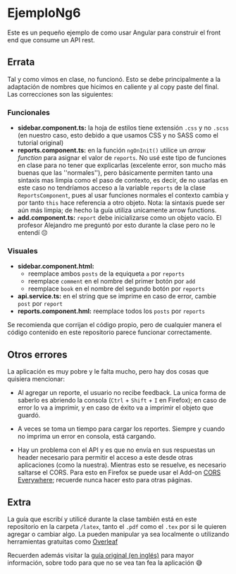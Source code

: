 # EjemploNg6

Este es un pequeño ejemplo de como usar Angular para construir el front end que consume un API rest. 

## Errata

Tal y como vimos en clase, no funcionó. Esto se debe principalmente a la adaptación de nombres que hicimos en caliente y al copy paste del final. Las correcciones son las siguientes:

### Funcionales
- **sidebar.component.ts:** la hoja de estilos tiene extensión `.css` y no `.scss` (en nuestro caso, esto debido a que usamos CSS y no SASS como el tutorial original)
- **reports.component.ts:** en la función `ngOnInit()` utilice un *arrow function* para asignar el valor de `reports`. No usé este tipo de funciones en clase para no tener que explicarlas (excelente error, son mucho más buenas que las ''normales''), pero básicamente permiten tanto una sintaxis mas limpia como el paso de contexto, es decir, de no usarlas en este caso no tendríamos acceso a la variable `reports` de la clase `ReportsComponent`, pues al usar funciones normales el contexto cambia y por tanto `this` hace referencia a otro objeto. Nota: la sintaxis puede ser aún más limpia; de hecho la guía utiliza unicamente arrow functions.
- **add.component.ts:** `report` debe inicializarse como un objeto vacío. El profesor Alejandro me preguntó por esto durante la clase pero no le entendí :pensive:

### Visuales
- **sidebar.component.html:**
    - reemplace ambos `posts` de la equiqueta `a` por `reports`
    - reemplace `comment` en el nombre del primer botón por `add`
    - reemplace `book` en el nombre del segundo botón por `reports`
- **api.service.ts:** en el string que se imprime en caso de error, cambie `post` por `report`
- **reports.component.hml:** reemplace todos los `posts` por `reports`

Se recomienda que corrijan el código propio, pero de cualquier manera el código contenido en este repositorio parece funcionar correctamente.

## Otros errores

La aplicación es muy pobre y le falta mucho, pero hay dos cosas que quisiera mencionar:

- Al agregar un reporte, el usuario no recibe feedback. La unica forma de saberlo es abriendo la consola (`Ctrl` + `Shift` + `I` en Firefox); en caso de error lo va a imprimir, y en caso de éxito va a imprimir el objeto que guardó. 

- A veces se toma un tiempo para cargar los reportes. Siempre y cuando no imprima un error en consola, está cargando.

- Hay un problema con el API y es que no envía en sus respuestas un header necesario para permitir el acceso a este desde otras aplicaciones (como la nuestra). Mientras esto se resuelve, es necesario saltarse el CORS. Para esto en Firefox se puede usar el Add-on [CORS Everywhere](https://addons.mozilla.org/es/firefox/addon/cors-everywhere/); recuerde nunca hacer esto para otras páginas.


## Extra

La guía que escribí y utilicé durante la clase también está en este repositorio en la carpeta `/latex`, tanto el `.pdf` como el `.tex` por si le quieren agregar o cambiar algo. La pueden manipular ya sea localmente o utilizando herramientas gratuitas como [Overleaf](https://www.overleaf.com/)

Recuerden además visitar la [guía original (en inglés)](https://coursetro.com/posts/code/154/Angular-6-Tutorial---Learn-Angular-6-in-this-Crash-Course) para mayor información, sobre todo para que no se vea tan fea la aplicación :sweat_smile:
